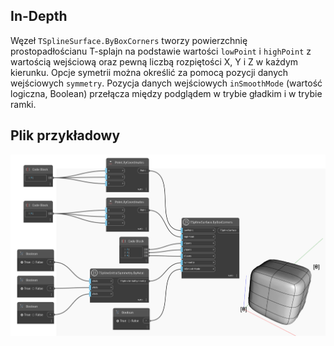 ## In-Depth
Węzeł `TSplineSurface.ByBoxCorners` tworzy powierzchnię prostopadłościanu T-splajn na podstawie wartości `lowPoint` i `highPoint` z wartością wejściową oraz pewną liczbą rozpiętości X, Y i Z w każdym kierunku. Opcje symetrii można określić za pomocą pozycji danych wejściowych `symmetry`. Pozycja danych wejściowych `inSmoothMode` (wartość logiczna, Boolean) przełącza między podglądem w trybie gładkim i w trybie ramki.

## Plik przykładowy

![Example](./Autodesk.DesignScript.Geometry.TSpline.TSplineSurface.ByBoxCorners_img.jpg)
